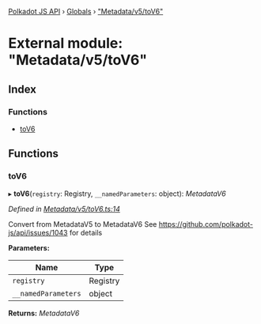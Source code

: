 [Polkadot JS API](../README.md) › [Globals](../globals.md) › ["Metadata/v5/toV6"](_metadata_v5_tov6_.md)

# External module: "Metadata/v5/toV6"

## Index

### Functions

* [toV6](_metadata_v5_tov6_.md#tov6)

## Functions

###  toV6

▸ **toV6**(`registry`: Registry, `__namedParameters`: object): *MetadataV6*

*Defined in [Metadata/v5/toV6.ts:14](https://github.com/polkadot-js/api/blob/db59fbff25/packages/metadata/src/Metadata/v5/toV6.ts#L14)*

Convert from MetadataV5 to MetadataV6
See https://github.com/polkadot-js/api/issues/1043 for details

**Parameters:**

Name | Type |
------ | ------ |
`registry` | Registry |
`__namedParameters` | object |

**Returns:** *MetadataV6*
